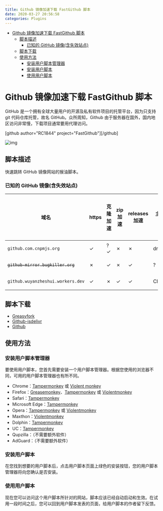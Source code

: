```yaml
---
title: Github 镜像加速下载 FastGithub 脚本
date: 2020-03-27 20:56:58
categories: Plugins
---
```


<!-- more -->

<!-- TOC -->

- [Github 镜像加速下载 FastGithub 脚本](#github-镜像加速下载-fastgithub-脚本)
  - [脚本描述](#脚本描述)
    - [已知的 GitHub 镜像(含失效站点)](#已知的-github-镜像含失效站点)
  - [脚本下载](#脚本下载)
  - [使用方法](#使用方法)
    - [安装用户脚本管理器](#安装用户脚本管理器)
    - [安装用户脚本](#安装用户脚本)
    - [使用用户脚本](#使用用户脚本)

<!-- /TOC -->

<a id="markdown-github-镜像加速下载-fastgithub-脚本" name="github-镜像加速下载-fastgithub-脚本"></a>

# Github 镜像加速下载 FastGithub 脚本

GitHub 是一个拥有全球大量用户的开源及私有软件项目的托管平台，因为只支持 git 代码仓库托管，故名 GitHub。众所周知，Github 由于服务器在国外，国内地区访问非常慢，下载项目通常要用代理访问。

[github author="RC1844" project="FastGithub"][/github]

![img](https://cdn.jsdelivr.net/gh/RC1844/FastGithub/REANDME/releases1.png)

<a id="markdown-脚本描述" name="脚本描述"></a>

## 脚本描述

快速跳转 GitHub 镜像网站的猴油脚本。

<a id="markdown-已知的-github-镜像含失效站点" name="已知的-github-镜像含失效站点"></a>

### 已知的 GitHub 镜像(含失效站点)

| 域名                              | https | 克隆加速 | zip 加速 | releases 加速 | 主机服务商 | 服务器所在地 |
| --------------------------------- | ----- | -------- | -------- | ------------- | ---------- | ------------ |
| `github.com.cnpmjs.org`           | ✓     | ?✓       | ✗        | ✗             | dnspod     | 香港         |
| ~~`github-mirror.bugkiller.org`~~ | ✗     | ✓        | ✗        | ✓             | ?          | 日本         |
| `github.wuyanzheshui.workers.dev` | ✓     | ✗        | ✓        | ✓             | Cloudflare | 美国         |

<a id="markdown-脚本下载" name="脚本下载"></a>

## 脚本下载

- [Greasyfork](https://greasyfork.org/zh-CN/scripts/397419-github-镜像加速下载)
- [Github-jsdelivr](https://cdn.jsdelivr.net/gh/RC1844/FastGithub/FastGithub.js)
- [Github](https://raw.githubusercontent.com/RC1844/FastGithub/master/FastGithub.js)

<a id="markdown-使用方法" name="使用方法"></a>

## 使用方法

<a id="markdown-安装用户脚本管理器" name="安装用户脚本管理器"></a>

### 安装用户脚本管理器

要使用用户脚本，您首先需要安装一个用户脚本管理器。根据您使用的浏览器不同，可用的用户脚本管理器也有所不同。

- Chrome：[Tampermonkey](https://chrome.google.com/webstore/detail/tampermonkey/dhdgffkkebhmkfjojejmpbldmpobfkfo) 或 [Violent monkey](https://chrome.google.com/webstore/detail/violent-monkey/jinjaccalgkegednnccohejagnlnfdag)
- Firefox：[Greasemonkey](https://addons.mozilla.org/firefox/addon/greasemonkey/)、[Tampermonkey](https://addons.mozilla.org/firefox/addon/tampermonkey/) 或 [Violentmonkey](https://addons.mozilla.org/firefox/addon/violentmonkey/)
- Safari：[Tampermonkey](http://tampermonkey.net/?browser=safari)
- Microsoft Edge：[Tampermonkey](https://www.microsoft.com/store/p/tampermonkey/9nblggh5162s)
- Opera：[Tampermonkey](https://addons.opera.com/extensions/details/tampermonkey-beta/) 或 [Violentmonkey](https://addons.mozilla.org/firefox/addon/violentmonkey/)
- Maxthon：[Violentmonkey](http://extension.maxthon.com/detail/index.php?view_id=1680)
- Dolphin：[Tampermonkey](https://play.google.com/store/apps/details?id=net.tampermonkey.dolphin)
- UC：[Tampermonkey](https://play.google.com/store/apps/details?id=net.tampermonkey.uc)
- Qupzilla：（不需要额外软件）
- AdGuard：（不需要额外软件）

<a id="markdown-安装用户脚本" name="安装用户脚本"></a>

### 安装用户脚本

在您找到想要的用户脚本后，点击用户脚本页面上绿色的安装按钮，您的用户脚本管理器将向您确认是否安装。

<a id="markdown-使用用户脚本" name="使用用户脚本"></a>

### 使用用户脚本

现在您可以访问这个用户脚本所针对的网站，脚本应该已经自动启动和生效。在试用一段时间之后，您可以回到用户脚本发表的页面，给用户脚本的作者留下反馈。
